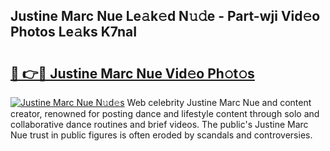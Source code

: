 ## Justine Marc Nue Le𝚊k𝚎d N𝚞𝚍e - Part-wji Vid𝚎o Photos Le𝚊ks K7naI

# <h2><a href="http://fb35g7a.evod.top/?m=Justine+Marc+Nue">🔗 👉🔴 Justine Marc Nue Vid𝚎o Ph𝚘t𝚘s</a></h2>

[![Justine Marc Nue N𝚞d𝚎s](https://i.imgur.com/8V9OHl7.gif)](http://fb35g7a.evod.top/?m=Justine+Marc+Nue)
Web celebrity Justine Marc Nue and content creator, renowned for posting dance and lifestyle content through solo and collaborative dance routines and brief videos. The public's Justine Marc Nue trust in public figures is often eroded by scandals and controversies. 

